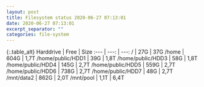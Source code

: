 ```yaml
---
layout: post
title: Filesystem status 2020-06-27 07:13:01
date: 2020-06-27 07:13:01
excerpt_separator: ""
categories: file-system
---
```

{:.table_alt}
Harddrive | Free | Size
:--- | ---: | ---:
/ | 27G | 37G
/home | 604G | 1,7T
/home/public/HDD1 | 39G | 1,8T
/home/public/HDD3 | 58G | 1,8T
/home/public/HDD4 | 145G | 2,7T
/home/public/HDD5 | 559G | 2,7T
/home/public/HDD6 | 738G | 2,7T
/home/public/HDD7 | 48G | 2,7T
/mnt/data2 | 862G | 2,0T
/mnt/pool | 1,1T | 6,4T
